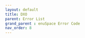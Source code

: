 ```yaml
---
layout: default
title: DXO
parent: Error List
grand_parent : enuSpace Error Code
nav_order: 8
---
```

